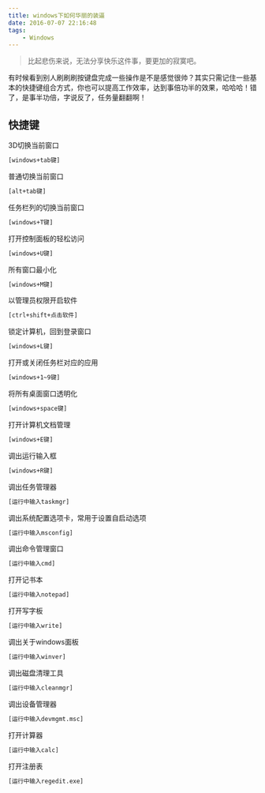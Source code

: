 ```yaml
---
title: windows下如何华丽的装逼
date: 2016-07-07 22:16:48
tags:
    - Windows
---
```


> 比起悲伤来说，无法分享快乐这件事，要更加的寂寞吧。

有时候看到别人刷刷刷按键盘完成一些操作是不是感觉很帅？其实只需记住一些基本的快捷键组合方式，你也可以提高工作效率，达到事倍功半的效果，哈哈哈！错了，是事半功倍，字说反了，任务量翻翻啊！

<!-- more -->

## 快捷键

3D切换当前窗口
``` bash
[windows+tab键]
```

普通切换当前窗口
``` bash
[alt+tab键]
```

任务栏列的切换当前窗口
``` bash
[windows+T键]
```

打开控制面板的轻松访问
``` bash
[windows+U键]
```

所有窗口最小化
``` bash
[windows+M键]
```

以管理员权限开启软件
``` bash
[ctrl+shift+点击软件]
```

锁定计算机，回到登录窗口
``` bash
[windows+L键]
```

打开或关闭任务栏对应的应用
``` bash
[windows+1~9键]
```

将所有桌面窗口透明化
``` bash
[windows+space键]
```

打开计算机文档管理
``` bash
[windows+E键]
```

调出运行输入框
``` bash
[windows+R键]
```

调出任务管理器
``` bash
[运行中输入taskmgr]
```

调出系统配置选项卡，常用于设置自启动选项
``` bash
[运行中输入msconfig]
```

调出命令管理窗口
``` bash
[运行中输入cmd]
```

打开记书本
``` bash
[运行中输入notepad]
```

打开写字板
``` bash
[运行中输入write]
```

调出关于windows面板
``` bash
[运行中输入winver]
```

调出磁盘清理工具
``` bash
[运行中输入cleanmgr]
```

调出设备管理器
``` bash
[运行中输入devmgmt.msc]
```

打开计算器
``` bash
[运行中输入calc]
```

打开注册表
``` bash
[运行中输入regedit.exe]
```
